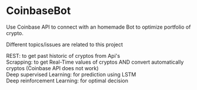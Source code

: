 # CoinbaseBot
Use Coinbase API to connect with an homemade Bot to optimize portfolio of crypto. 

Different topics/issues are related to this project

REST: to get past historic of cryptos from Api's<br />
Scrapping: to get Real-Time values of cryptos AND convert automatically cryptos (Coinbase API does not work)<br />
Deep supervised Learning: for prediction using LSTM<br />
Deep reinforcement Learning: for optimal decision<br />


